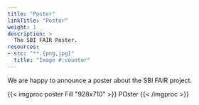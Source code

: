 ```yaml
---
title: "Poster"
linkTitle: "Poster"
weight: 1
description: >
  The SBI FAIR Poster.
resources:
- src: "**.{png,jpg}"
  title: "Image #:counter"
---
```


We are happy to announce a poster about the SBI FAIR project.

{{< imgproc poster Fill "928x710" >}}
POster
{{< /imgproc >}}



